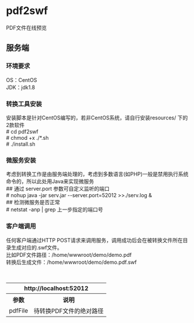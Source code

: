 # pdf2swf
PDF文件在线预览

## 服务端
### 环境要求
OS：CentOS<br />
JDK：jdk1.8

### 转换工具安装
安装脚本是针对CentOS编写的，若非CentOS系统，请自行安装resources/ 下的2款软件<br />
&#35; cd pdf2swf<br />
&#35; chmod +x ./*.sh<br />
&#35; ./install.sh

### 微服务安装
考虑到转换工作是由服务端处理的，考虑到多数语言(如PHP)一般是禁用执行系统命令的，所以此处用Java来实现微服务<br />
&#35;&#35; 通过 server.port 参数可自定义监听的端口<br />
&#35; nohup java -jar serv.jar --server.port=52012 >>./serv.log & <br />
&#35;&#35; 检测微服务是否正常<br />
&#35; netstat -anp | grep 上一步指定的端口号

### 客户端调用
任何客户端通过HTTP POST请求来调用服务，调用成功后会在被转换文件所在目录生成对应的.swf文件。<br />
比如PDF文件路径：/home/wwwroot/demo/demo.pdf<br />
转换后生成文件：/home/wwwroot/demo/demo.pdf.swf
<table>
  <tr>
    <th colspan="2">http://localhost:52012</th>
  </tr>
  <tr>
    <th>参数</th>
    <th>说明</th>
  </tr>
  <tr>
    <td>pdfFile</td>
    <td>待转换PDF文件的绝对路径</td>
  </tr>
</table>
